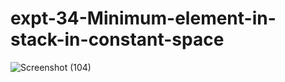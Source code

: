 # expt-34-Minimum-element-in-stack-in-constant-space
![Screenshot (104)](https://github.com/DikshaMeena03/expt-34-Minimum-element-in-stack-in-constant-space/assets/148327414/e4e34ed9-c7d2-466f-b010-6a24b80f101d)
